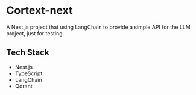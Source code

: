 # Cortext-next

A Nest.js project that using LangChain to provide a simple API for the LLM project, just for testing.


## Tech Stack

- Nest.js
- TypeScript
- LangChain
- Qdrant